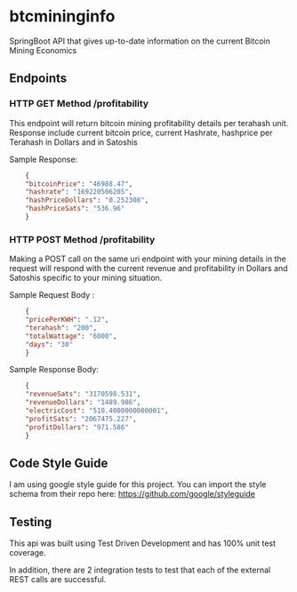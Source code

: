 # btcmininginfo
SpringBoot API that gives up-to-date information on the current Bitcoin Mining Economics

## Endpoints
### HTTP GET Method /profitability
This endpoint will return bitcoin mining profitability details per terahash unit. Response include current bitcoin price, current Hashrate, hashprice per Terahash in Dollars and in Satoshis

Sample Response:

```json
    {
    "bitcoinPrice": "46988.47",
    "hashrate": "169220506205",
    "hashPriceDollars": "0.252308",
    "hashPriceSats": "536.96"
    }
```

### HTTP POST Method /profitability
Making a POST call on the same uri endpoint with your mining details in the request will respond with the current revenue and profitability in Dollars and Satoshis specific to your mining situation.

Sample Request Body :

```json
    {
    "pricePerKWH": ".12",
    "terahash": "200",
    "totalWattage": "6000",
    "days": "30"
    }
```

Sample Response Body:

```json
    {
    "revenueSats": "3170598.531",
    "revenueDollars": "1489.986",
    "electricCost": "518.4000000000001",
    "profitSats": "2067475.227",
    "profitDollars": "971.586"
    }
```

## Code Style Guide 
I am using google style guide for this project. You can import the style schema from their repo here: https://github.com/google/styleguide

## Testing

This api was built using Test Driven Development and has 100% unit test coverage.

In addition, there are 2 integration tests to test that each of the external REST calls are successful.

